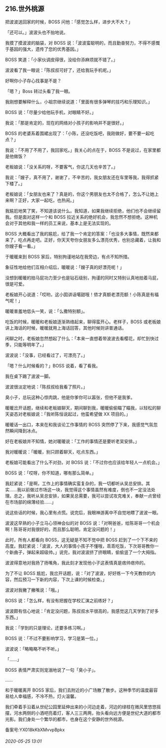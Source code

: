 ## 216.世外桃源
把波波送回家的时候，BOSS 问他：「感觉怎么样，进步大不大？」


「还可以。」波波头也不抬地说。


我摸了摸波波的脑袋，对 BOSS 说：「波波蛮聪明的，而且勤奋努力，不得不感慨于基因的强大，遗传了您的优秀基因。」


BOSS 笑道：「小家伙调皮得很，没给你添麻烦就不错了。」


波波看了我一眼说：「陈叔叔可好了，还给我玩手机呢。」


好啊你小子存心找事是不是？


「嗯？」Boss 转过头看了我一眼。


我刚想要解释什么，小祖宗继续说道：「里面有很多弹琴的技巧和乐理知识。」


BOSS 说：「尽量少给他玩手机，对眼睛不好。」


我说：「那是肯定的，现在的网络对小孩子的影响并不是很好。」


BOSS 的老婆系着围裙出现了：「小陈，还没吃饭吧，我刚做好，要不要一起吃点？」


我说：「不用了不用了，我回家吃。」我关心的点在于，BOSS 不是说过，在家里都是他做饭？


老板娘说：「没关系的呀，不要客气，你这几天也辛苦了。」


我说：「嫂子，真不用了，谢谢了，不辛苦的，我女朋友还在车里等我，我得抓紧下楼了。」


老板娘说：「女朋友也来了？真是的，你这个男朋友也太不合格了，怎么不让她上来啊？正好，大家一起吃，也热闹。」


我尴尬地笑了笑，不知道该说什么。我知道，如果我继续拒绝，他们也不会继续留我。但是面对这样一个和 BOSS 拉近关系的绝好机会，我忽然不想拒绝。这种机会对于其他和我一样的员工来说，基本上是无法实现的。


BOSS 大概看出了我的尴尬，给了我一个肯定的答案：「也没多大事情，既然来都来了，吃点再走吧。正好，你天天夸你女朋友多么漂亮优秀，也别总藏着，让我和你嫂子看一看。」


于暖暖来到 BOSS 家后，特别拘谨地站在我旁边，有点不知所措。


象征性地给他们互相介绍后，暖暖说：「嫂子真的好漂亮呢！」


没想到暖暖的拍马屁功力至少也是钻石级别，拘谨的同时又特别认真地拍着马屁，很是可爱。


老板娘开心说道：「哎哟，这小囡讲话噶甜哦！侬才真额老漂亮额！小陈真是有福气呢！」


暖暖害羞地低头一笑，说：「么撒特别额」。


吃饭的时候，暖暖和老板娘逐渐熟络起来，聊得蛮开心。老样子，BOSS 或老板娘讲上海话的时候，暖暖就用上海话回答，其他时候则讲普通话。


闲聊之时，老板娘忽然想起了什么：「本来一直想着带波波去看樱花，却忙到快过季，只能等明年了。」


波波说：「没事，已经看过了，可漂亮了。」


「嗯？什么时候看的？」BOSS 说着，看了看我。


我在桌下踢了波波一脚。


波波很淡定地说：「陈叔叔给我看了照片。」


臭小子，总玩这种心惊肉跳，他是你爹你可以嚣张，但他不是我爹。


暖暖岔开话题，继续和老板娘聊天，期间聊到我，暖暖偷偷瞄了瞄我，以轻松的聊天姿态对老板娘说：「我听陈恒说起过，他蛮希望做 XX 项目的。」


暖暖话一出口，本来在和我谈论工作事情的 BOSS 突然停了下来，我感觉气氛忽然瞬间降到冰点。


好在老板娘并不知情，她对暖暖说：「工作的事情还是要听老吴安排。」


我对暖暖说：「暖暖，别只顾着聊天，吃点东西。」


老板娘可能看出了什么不对劲，对 BOSS 说：「不过你也应该给年轻人一点机会。」


BOSS 说：「哎呀，你不知道，哪有那么简单。」


我赶紧说：「是啊，工作上的事情确实蛮复杂的，我一切都听从吴总安排。其实……我以前做过市场这一块，我觉得这个事情虽然有难度，倒也不一定没法处理。总之，我听从吴总安排，如果吴总需要，我可以尝试攻克难关，奉献一点曾经在市场部的绵薄经验……」


说这些话的时候，我心里有点慌。说完后，我眼神游离中不自觉地瞟了波波一眼。


波波这早熟的小子立马心领神会似的对 BOSS 说：「对啊爸爸，给陈哥哥一个机会啊！陈哥哥对我很好的，而且那么聪明，肯定没问题的！」


此时，所有人都看向 BOSS，这无疑是不知不觉中把 BOSS 赶到了一个下不来的高度。我赶紧说：「波波，大人的事情小孩子不懂哦，乖乖吃饭，下次哥哥教你一个新曲子，弹起来超级帅。」说完，我对波波挤了挤眼睛，偷偷竖了一个大拇指。


波波得意地对我扬了扬嘴角，我此刻才发现他小子这表情真是痞帅痞帅的。


为了不让 BOSS 尴尬，我岔开话题，说：「对了波波，好好练一下今天教你的内容，然后预习一下新的内容，下次上课的时候检查。」


波波对我撇了撇嘴说：「哦。」


BOSS 说：「怎么样，有没有把握在学校汇演之前练好？」


波波颇有信心地说：「肯定没问题，陈叔叔水平很高的，我感觉这几天学到了好多东西。」


我说：「学到的只是理论，还要多练习啊。」


BOSS 说：「不过不要影响学习，学习是第一位。」


波波说：「略略略不听不听。」


「……」


BOSS 表情严肃实则宠溺地说了一句「臭小子」。


……


和于暖暖离开 BOSS 家后，我们去附近的小广场散了散步。这种季节的温度最容易给人幸福感，不冷不热，灯火温馨。


我们牵着手沿着从世纪公园里延伸出来的小河边走着，河边的绿枝在微风里悠悠摇摆，河水两侧的小酒吧亮着灯，客人三三两两，抬头看向远方便是世纪大道的都市光影。我们身处一个繁华的都市，也身在这个安静的世外桃源。


备案号:YX018kKbXMvvpBpkx


###### 2020-05-25 13:01
